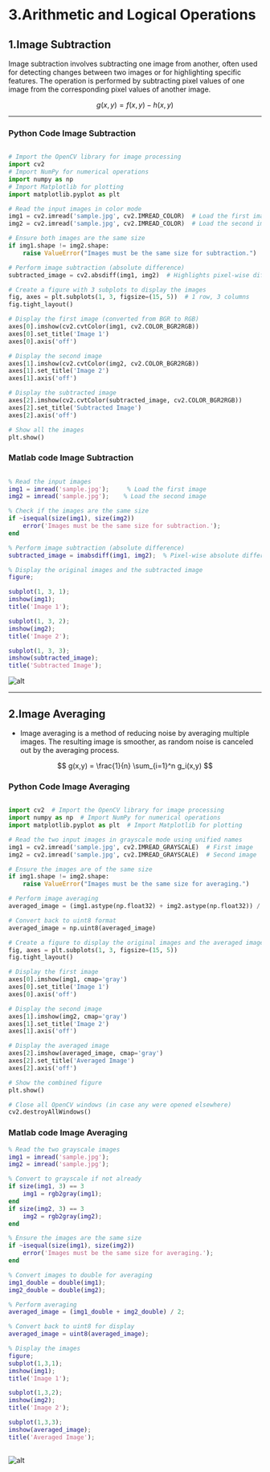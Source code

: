 
# 3.Arithmetic and Logical Operations


## 1.Image Subtraction
Image subtraction involves subtracting one image from another, often used for detecting changes between two images or for highlighting specific features. The operation is performed by subtracting pixel values of one image from the corresponding pixel values of another image.

$$
g(x,y) = f(x,y) - h(x,y)
$$

---

### Python Code Image Subtraction

```python

# Import the OpenCV library for image processing
import cv2  
# Import NumPy for numerical operations
import numpy as np  
# Import Matplotlib for plotting
import matplotlib.pyplot as plt  

# Read the input images in color mode
img1 = cv2.imread('sample.jpg', cv2.IMREAD_COLOR)  # Load the first image
img2 = cv2.imread('sample.jpg', cv2.IMREAD_COLOR)  # Load the second image

# Ensure both images are the same size
if img1.shape != img2.shape:
    raise ValueError("Images must be the same size for subtraction.")

# Perform image subtraction (absolute difference)
subtracted_image = cv2.absdiff(img1, img2)  # Highlights pixel-wise differences

# Create a figure with 3 subplots to display the images
fig, axes = plt.subplots(1, 3, figsize=(15, 5))  # 1 row, 3 columns
fig.tight_layout()

# Display the first image (converted from BGR to RGB)
axes[0].imshow(cv2.cvtColor(img1, cv2.COLOR_BGR2RGB))
axes[0].set_title('Image 1')
axes[0].axis('off')

# Display the second image
axes[1].imshow(cv2.cvtColor(img2, cv2.COLOR_BGR2RGB))
axes[1].set_title('Image 2')
axes[1].axis('off')

# Display the subtracted image
axes[2].imshow(cv2.cvtColor(subtracted_image, cv2.COLOR_BGR2RGB))
axes[2].set_title('Subtracted Image')
axes[2].axis('off')

# Show all the images
plt.show()

```

### Matlab code Image Subtraction

```matlab

% Read the input images
img1 = imread('sample.jpg');     % Load the first image
img2 = imread('sample.jpg');    % Load the second image

% Check if the images are the same size
if ~isequal(size(img1), size(img2))
    error('Images must be the same size for subtraction.');
end

% Perform image subtraction (absolute difference)
subtracted_image = imabsdiff(img1, img2);  % Pixel-wise absolute difference

% Display the original images and the subtracted image
figure;

subplot(1, 3, 1);
imshow(img1);
title('Image 1');

subplot(1, 3, 2);
imshow(img2);
title('Image 2');

subplot(1, 3, 3);
imshow(subtracted_image);
title('Subtracted Image');

```

![alt](photows/Image-Subtraction1.png)


---

## 2.Image Averaging

- Image averaging is a method of reducing noise by averaging multiple images. The resulting image is smoother, as random noise is canceled out by the averaging process.

$$
g(x,y) = \frac{1}{n} \sum_{i=1}^n g_i(x,y)
$$


### Python Code Image Averaging

```python

import cv2  # Import the OpenCV library for image processing
import numpy as np  # Import NumPy for numerical operations
import matplotlib.pyplot as plt  # Import Matplotlib for plotting

# Read the two input images in grayscale mode using unified names
img1 = cv2.imread('sample.jpg', cv2.IMREAD_GRAYSCALE)  # First image
img2 = cv2.imread('sample.jpg', cv2.IMREAD_GRAYSCALE)  # Second image

# Ensure the images are of the same size
if img1.shape != img2.shape:
    raise ValueError("Images must be the same size for averaging.")

# Perform image averaging
averaged_image = (img1.astype(np.float32) + img2.astype(np.float32)) / 2.0

# Convert back to uint8 format
averaged_image = np.uint8(averaged_image)

# Create a figure to display the original images and the averaged image
fig, axes = plt.subplots(1, 3, figsize=(15, 5))
fig.tight_layout()

# Display the first image
axes[0].imshow(img1, cmap='gray')
axes[0].set_title('Image 1')
axes[0].axis('off')

# Display the second image
axes[1].imshow(img2, cmap='gray')
axes[1].set_title('Image 2')
axes[1].axis('off')

# Display the averaged image
axes[2].imshow(averaged_image, cmap='gray')
axes[2].set_title('Averaged Image')
axes[2].axis('off')

# Show the combined figure
plt.show()

# Close all OpenCV windows (in case any were opened elsewhere)
cv2.destroyAllWindows()

```

### Matlab code Image Averaging

```matlab
% Read the two grayscale images
img1 = imread('sample.jpg');
img2 = imread('sample.jpg');

% Convert to grayscale if not already
if size(img1, 3) == 3
    img1 = rgb2gray(img1);
end
if size(img2, 3) == 3
    img2 = rgb2gray(img2);
end

% Ensure the images are the same size
if ~isequal(size(img1), size(img2))
    error('Images must be the same size for averaging.');
end

% Convert images to double for averaging
img1_double = double(img1);
img2_double = double(img2);

% Perform averaging
averaged_image = (img1_double + img2_double) / 2;

% Convert back to uint8 for display
averaged_image = uint8(averaged_image);

% Display the images
figure;
subplot(1,3,1);
imshow(img1);
title('Image 1');

subplot(1,3,2);
imshow(img2);
title('Image 2');

subplot(1,3,3);
imshow(averaged_image);
title('Averaged Image');
 
```

![alt](photows/Image-Averaging.png)
